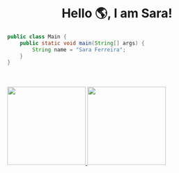 

<h1 align="center">
Hello 🌎, I am Sara! 
</h1>

```java
public class Main {
    public static void main(String[] args) {        
        String name = "Sara Ferreira";
    }
}
```
<br/>

<br/>
<a href="https://github.com/saraferreira10">
<img loading="lazy" height="180em" src="https://github-readme-stats.vercel.app/api/top-langs/?username=saraferreira10&layout=compact&langs_count=7&theme=dracula"/>
<img loading="lazy" height="180em" src="https://github-readme-stats.vercel.app/api?username=saraferreira10&show_icons=true&theme=dracula&include_all_commits=true&count_private=true"/>
</div>

